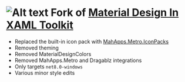 ﻿# ![Alt text](web/images/MD4XAML64.png "Material Design In XAML Toolkit") Fork of [Material Design In XAML Toolkit](https://github.com/MaterialDesignInXAML/MaterialDesignInXamlToolkit)
- Replaced the built-in icon pack with [MahApps.Metro.IconPacks](https://github.com/MahApps/MahApps.Metro.IconPacks)
- Removed theming
- Removed MaterialDesignColors
- Removed MahApps.Metro and Dragablz integrations
- Only targets `net8.0-windows`
- Various minor style edits
